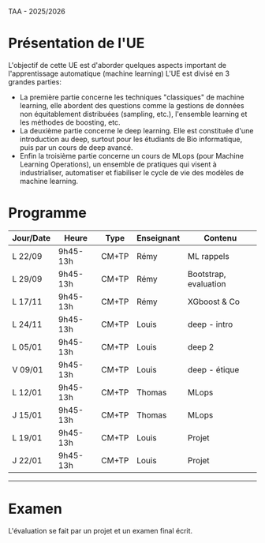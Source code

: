 TAA - 2025/2026

# Présentation de l'UE

L'objectif de cette UE est d'aborder quelques aspects important de l'apprentissage automatique (machine learning)
L'UE est divisé en 3 grandes parties:
 * La première partie concerne les techniques "classiques" de machine learning, elle abordent des questions comme la gestions de données non équitablement distribuées (sampling, etc.), l'ensemble learning et les méthodes de boosting, etc.
 * La deuxième partie concerne le deep learning. Elle est constituée d'une introduction au deep, surtout pour les étudiants de Bio informatique, puis par un cours de deep avancé.
 * Enfin la troisième partie concerne un cours de MLops (pour Machine Learning Operations), un ensemble de pratiques qui visent à industrialiser, automatiser et fiabiliser le cycle de vie des modèles de machine learning.

# Programme
| Jour/Date | Heure       | Type        | Enseignant | Contenu |
|-----------|-------------|-------------|------------|------------|
| L 22/09   | 9h45-13h     | CM+TP          | Rémy       | ML rappels |
| L 29/09   | 9h45-13h     | CM+TP          | Rémy       | Bootstrap, evaluation |
| L 17/11   | 9h45-13h     | CM+TP          | Rémy      | XGboost & Co |
| L 24/11   | 9h45-13h   | CM+TP          | Louis     | deep - intro |
| L 05/01   | 9h45-13h     | CM+TP          |  Louis    | deep 2 |
| V 09/01   | 9h45-13h     | CM+TP          | Louis      | deep - étique |
| L 12/01   | 9h45-13h     | CM+TP | Thomas     | MLops |
| J 15/01   | 9h45-13h     | CM+TP | Thomas     | MLops |
| L 19/01   | 9h45-13h     | CM+TP | Louis      | Projet  |
| J 22/01   | 9h45-13h     | CM+TP | Louis      | Projet  |


----
# Examen
L'évaluation se fait par un projet et un examen final écrit.
